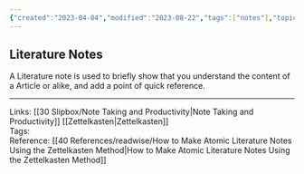 ```yaml
---
{"created":"2023-04-04","modified":"2023-08-22","tags":["notes"],"topics":null,"references":null,"dg-publish":true,"dg-path":"Literature Notes.md","permalink":"/literature-notes/","dgPassFrontmatter":true}
---
```



## Literature Notes

A Literature note is used to briefly show that you understand the content of a Article or alike, and add a point of quick reference.

---

Links: [[30 Slipbox/Note Taking and Productivity\|Note Taking and Productivity]] [[Zettelkasten\|Zettelkasten]]  
Tags:  
Reference: [[40 References/readwise/How to Make Atomic Literature Notes Using the Zettelkasten Method\|How to Make Atomic Literature Notes Using the Zettelkasten Method]]

